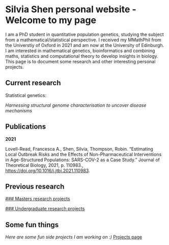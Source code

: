 # Silvia Shen personal website - Welcome to my page 

I am a PhD student in quantitative population genetics, studying the subject from a mathematical/statistical perspective. I received my MMathPhil from the Universtiy of Oxford in 2021 and am now at the University of Edinburgh. I am interested in mathematical genetics, bioinformatics and combining maths, statistics and computational theory to develop insights in biology. This page is to document some research and other interesting personal projects.

## Current research

Statistical genetics:

*Harnessing structural genome characterisation to uncover disease mechanisms*

## Publications

**2021**

Lovell-Read, Francesca A., Shen, Silvia, Thompson, Robin. “Estimating Local Outbreak Risks and the Effects of Non-Pharmaceutical Interventions in Age-Structured Populations: SARS-COV-2 as a Case Study.” Journal of Theoretical Biology, 2021, p. 110983., https://doi.org/10.1016/j.jtbi.2021.110983.

## Previous research

[### Masters research projects](masters.md)

[### Undergraduate research projects](undergraduate.md)

## Some fun things

*Here are some fun side projects I am working on :)*
[Projects page](side_projects.md)

